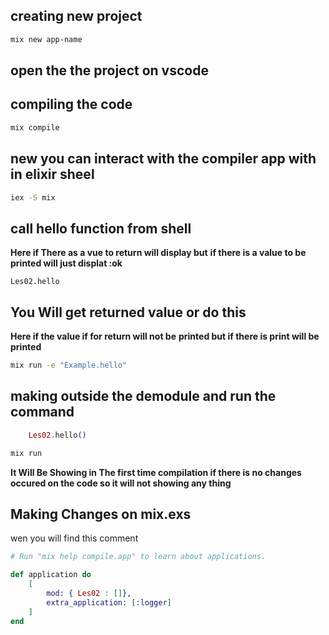 
## creating new project


```sh
mix new app-name
```

## open the the project on vscode 
## compiling the code

```sh
mix compile
```
## new you can interact with the compiler app with in elixir sheel

```sh
iex -S mix
```
## call hello function from shell

**Here if There as a vue to return will display but**
**if there is a value to be printed will just displat :ok**

```iex
Les02.hello 
```
## You Will get  returned value or do this

**Here if the value if for return will not be**
**printed but if there is print will be printed**

```sh
mix run -e "Example.hello"
```


## making outside the demodule and run the command

```elixir
    Les02.hello()
```
```sh
mix run
```
**It Will Be Showing in The first time compilation if there is no changes occured on the code so it will not showing any thing**

## Making Changes on mix.exs

wen you will find this comment
```elixir
# Run "mix help compile.app" to learn about applications.

def application do
    [
        mod: { Les02 : []},
        extra_application: [:logger]
    ]
end
```


